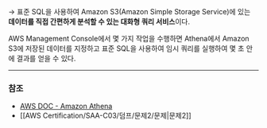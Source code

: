 → 표준 SQL을 사용하여 Amazon S3(Amazon Simple Storage Service)에 있는 **데이터를 직접 간편하게 분석할 수 있는 대화형 쿼리 서비스**이다.

AWS Management Console에서 몇 가지 작업을 수행하면 Athena에서 Amazon S3에 저장된 데이터를 지정하고 표준 SQL을 사용하여 임시 쿼리를 실행하여 몇 초 안에 결과를 얻을 수 있다.

---
### 참조
- [AWS DOC - Amazon Athena](https://docs.aws.amazon.com/ko_kr/athena/latest/ug/what-is.html)
- [[AWS Certification/SAA-C03/덤프/문제2/문제|문제2]]